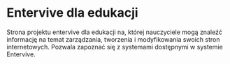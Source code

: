 # Entervive dla edukacji
 Strona projektu entervive dla edukacji na, której nauczyciele mogą znaleźć informację na temat zarządzania, tworzenia i modyfikowania swoich stron internetowych. Pozwala zapoznać się z systemami dostępnymi w systemie Entervive.
